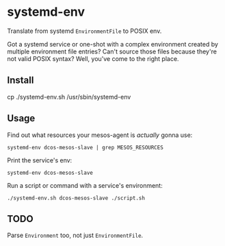 # systemd-env

Translate from systemd `EnvironmentFile` to POSIX env.

Got a systemd service or one-shot with a complex environment created by multiple environment file entries?
Can't source those files because they're not valid POSIX syntax?
Well, you've come to the right place.

## Install

cp ./systemd-env.sh /usr/sbin/systemd-env

## Usage

Find out what resources your mesos-agent is *actually* gonna use:

```
systemd-env dcos-mesos-slave | grep MESOS_RESOURCES
```

Print the service's env:

```
systemd-env dcos-mesos-slave
```

Run a script or command with a service's environment:

```
./systemd-env.sh dcos-mesos-slave ./script.sh
```

## TODO

Parse `Environment` too, not just `EnvironmentFile`.
